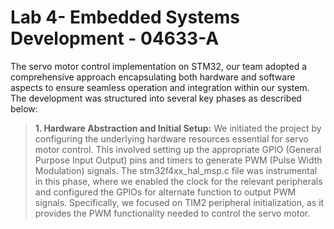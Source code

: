 # Lab 4- Embedded Systems Development - 04633-A

The servo motor control implementation on STM32, our team adopted a comprehensive approach encapsulating both hardware and software aspects to ensure seamless operation and integration within our system. The development was structured into several key phases as described below:

> **1. Hardware Abstraction and Initial Setup:**
> We initiated the project by configuring the underlying hardware resources essential for servo motor control. This involved setting up the appropriate GPIO (General Purpose Input Output) pins and timers to generate PWM (Pulse Width Modulation) signals. The stm32f4xx_hal_msp.c file was instrumental in this phase, where we enabled the clock for the relevant peripherals and configured the GPIOs for alternate function to output PWM signals. Specifically, we focused on TIM2 peripheral initialization, as it provides the PWM functionality needed to control the servo motor.

